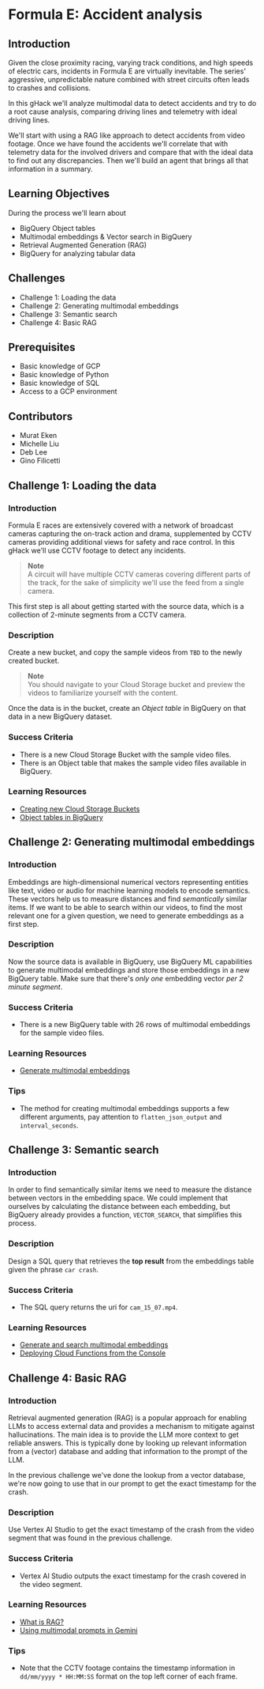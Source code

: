 # Formula E: Accident analysis

## Introduction

Given the close proximity racing, varying track conditions, and high speeds of electric cars, incidents in Formula E are virtually inevitable. The series' aggressive, unpredictable nature combined with street circuits often leads to crashes and collisions.

In this gHack we'll analyze multimodal data to detect accidents and try to do a root cause analysis, comparing driving lines and telemetry with ideal driving lines.

We'll start with using a RAG like approach to detect accidents from video footage. Once we have found the accidents we'll correlate that with telemetry data for the involved drivers and compare that with the ideal data to find out any discrepancies. Then we'll build an agent that brings all that information in a summary.

## Learning Objectives

During the process we'll learn about

- BigQuery Object tables
- Multimodal embeddings & Vector search in BigQuery
- Retrieval Augmented Generation (RAG)
- BigQuery for analyzing tabular data

## Challenges

- Challenge 1: Loading the data
- Challenge 2: Generating multimodal embeddings
- Challenge 3: Semantic search
- Challenge 4: Basic RAG

## Prerequisites

- Basic knowledge of GCP
- Basic knowledge of Python
- Basic knowledge of SQL
- Access to a GCP environment

## Contributors

- Murat Eken
- Michelle Liu
- Deb Lee
- Gino Filicetti

## Challenge 1: Loading the data

### Introduction

Formula E races are extensively covered with a network of broadcast cameras capturing the on-track action and drama, supplemented by CCTV cameras providing additional views for safety and race control. In this gHack we'll use CCTV footage to detect any incidents.

> **Note**  
> A circuit will have multiple CCTV cameras covering different parts of the track, for the sake of simplicity we'll use the feed from a single camera.

This first step is all about getting started with the source data, which is a collection of 2-minute segments from a CCTV camera.

### Description

Create a new bucket, and copy the sample videos from `TBD` to the newly created bucket.

> **Note**  
> You should navigate to your Cloud Storage bucket and preview the videos to familiarize yourself with the content.

Once the data is in the bucket, create an *Object table* in BigQuery on that data in a new BigQuery dataset.

### Success Criteria

- There is a new Cloud Storage Bucket with the sample video files.
- There is an Object table that makes the sample video files available in BigQuery.

### Learning Resources

- [Creating new Cloud Storage Buckets](https://cloud.google.com/storage/docs/creating-buckets)
- [Object tables in BigQuery](https://cloud.google.com/bigquery/docs/object-tables)

## Challenge 2: Generating multimodal embeddings

### Introduction

Embeddings are high-dimensional numerical vectors representing entities like text, video or audio for machine learning models to encode semantics. These vectors help us to measure distances and find *semantically* similar items. If we want to be able to search within our videos, to find the most relevant one for a given question, we need to generate embeddings as a first step.

### Description

Now the source data is available in BigQuery, use BigQuery ML capabilities to generate multimodal embeddings and store those embeddings in a new BigQuery table. Make sure that there's *only one* embedding vector *per 2 minute segment*.

### Success Criteria

- There is a new BigQuery table with 26 rows of multimodal embeddings for the sample video files.

### Learning Resources

- [Generate multimodal embeddings](https://cloud.google.com/bigquery/docs/generate-multimodal-embeddings)

### Tips

- The method for creating multimodal embeddings supports a few different arguments, pay attention to `flatten_json_output` and `interval_seconds`.

## Challenge 3: Semantic search

### Introduction

In order to find semantically similar items we need to measure the distance between vectors in the embedding space. We could implement that ourselves by calculating the distance between each embedding, but BigQuery already provides a function, `VECTOR_SEARCH`, that simplifies this process.

### Description

Design a SQL query that retrieves the **top result** from the embeddings table given the phrase `car crash`.

### Success Criteria

- The SQL query returns the uri for `cam_15_07.mp4`.

### Learning Resources

- [Generate and search multimodal embeddings](https://cloud.google.com/bigquery/docs/generate-multimodal-embeddings)
- [Deploying Cloud Functions from the Console](https://cloud.google.com/functions/docs/deploy#from-inline-editor)

## Challenge 4: Basic RAG

### Introduction

Retrieval augmented generation (RAG) is a popular approach for enabling LLMs to access external data and provides a mechanism to mitigate against hallucinations. The main idea is to provide the LLM more context to get reliable answers. This is typically done by looking up relevant information from a (vector) database and adding that information to the prompt of the LLM.

In the previous challenge we've done the lookup from a vector database, we're now going to use that in our prompt to get the exact timestamp for the crash.

### Description

Use Vertex AI Studio to get the exact timestamp of the crash from the video segment that was found in the previous challenge.

### Success Criteria

- Vertex AI Studio outputs the exact timestamp for the crash covered in the video segment.

### Learning Resources

- [What is RAG?](https://cloud.google.com/use-cases/retrieval-augmented-generation)
- [Using multimodal prompts in Gemini](https://cloud.google.com/vertex-ai/generative-ai/docs/multimodal/video-understanding)

### Tips

- Note that the CCTV footage contains the timestamp information in `dd/mm/yyyy * HH:MM:SS` format on the top left corner of each frame.
